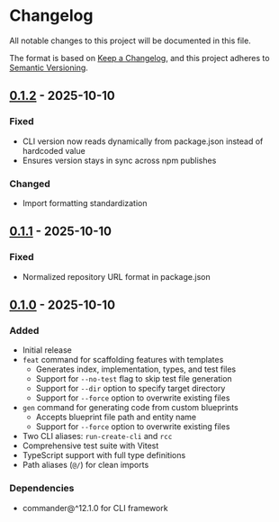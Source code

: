 # Changelog

All notable changes to this project will be documented in this file.

The format is based on [Keep a Changelog](https://keepachangelog.com/en/1.0.0/),
and this project adheres to [Semantic Versioning](https://semver.org/spec/v2.0.0.html).

## [0.1.2] - 2025-10-10

### Fixed
- CLI version now reads dynamically from package.json instead of hardcoded value
- Ensures version stays in sync across npm publishes

### Changed
- Import formatting standardization

## [0.1.1] - 2025-10-10

### Fixed
- Normalized repository URL format in package.json

## [0.1.0] - 2025-10-10

### Added
- Initial release
- `feat` command for scaffolding features with templates
  - Generates index, implementation, types, and test files
  - Support for `--no-test` flag to skip test file generation
  - Support for `--dir` option to specify target directory
  - Support for `--force` option to overwrite existing files
- `gen` command for generating code from custom blueprints
  - Accepts blueprint file path and entity name
  - Support for `--force` option to overwrite existing files
- Two CLI aliases: `run-create-cli` and `rcc`
- Comprehensive test suite with Vitest
- TypeScript support with full type definitions
- Path aliases (`@/`) for clean imports

### Dependencies
- commander@^12.1.0 for CLI framework

[0.1.2]: https://github.com/pajarrahmansyah/run-create-cli/releases/tag/v0.1.2
[0.1.1]: https://github.com/pajarrahmansyah/run-create-cli/releases/tag/v0.1.1
[0.1.0]: https://github.com/pajarrahmansyah/run-create-cli/releases/tag/v0.1.0
